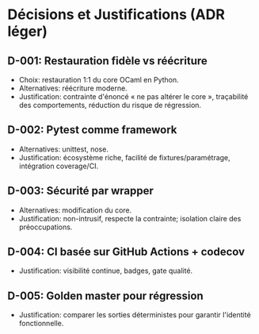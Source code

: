 # Décisions et Justifications (ADR léger)

## D-001: Restauration fidèle vs réécriture
- Choix: restauration 1:1 du core OCaml en Python.
- Alternatives: réécriture moderne.
- Justification: contrainte d'énoncé « ne pas altérer le core », traçabilité des comportements, réduction du risque de régression.

## D-002: Pytest comme framework
- Alternatives: unittest, nose.
- Justification: écosystème riche, facilité de fixtures/paramétrage, intégration coverage/CI.

## D-003: Sécurité par wrapper
- Alternatives: modification du core.
- Justification: non-intrusif, respecte la contrainte; isolation claire des préoccupations.

## D-004: CI basée sur GitHub Actions + codecov
- Justification: visibilité continue, badges, gate qualité.

## D-005: Golden master pour régression
- Justification: comparer les sorties déterministes pour garantir l'identité fonctionnelle.


